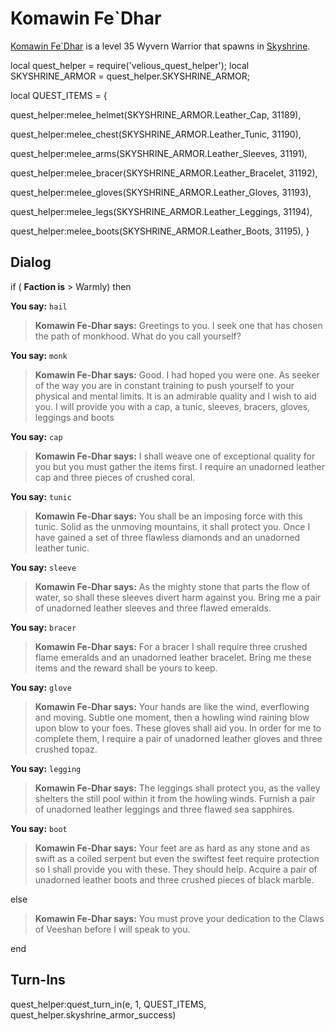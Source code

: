# Komawin Fe\`Dhar



[Komawin Fe\`Dhar](/npc/114615) is a level 35 Wyvern Warrior that spawns in [Skyshrine](/zone/114).



local quest_helper = require('velious_quest_helper');
local SKYSHRINE_ARMOR = quest_helper.SKYSHRINE_ARMOR;

local QUEST_ITEMS = {

quest_helper:melee_helmet(SKYSHRINE_ARMOR.Leather_Cap, 31189), 

quest_helper:melee_chest(SKYSHRINE_ARMOR.Leather_Tunic, 31190), 

quest_helper:melee_arms(SKYSHRINE_ARMOR.Leather_Sleeves, 31191), 

quest_helper:melee_bracer(SKYSHRINE_ARMOR.Leather_Bracelet, 31192), 

quest_helper:melee_gloves(SKYSHRINE_ARMOR.Leather_Gloves, 31193), 

quest_helper:melee_legs(SKYSHRINE_ARMOR.Leather_Leggings, 31194), 

quest_helper:melee_boots(SKYSHRINE_ARMOR.Leather_Boots, 31195), 
}



## Dialog

if ( **Faction is** > Warmly) then 


**You say:** `hail`




>**Komawin Fe-Dhar says:** Greetings to you. I seek one that has chosen the path of monkhood. What do you call yourself?


**You say:** `monk`




>**Komawin Fe-Dhar says:** Good. I had hoped you were one. As seeker of the way you are in constant training to push yourself to your physical and mental limits. It is an admirable quality and I wish to aid you. I will provide you with a cap, a tunic, sleeves, bracers, gloves, leggings and boots


**You say:** `cap`




>**Komawin Fe-Dhar says:** I shall weave one of exceptional quality for you but you must gather the items first. I require an unadorned leather cap and three pieces of crushed coral.


**You say:** `tunic`




>**Komawin Fe-Dhar says:** You shall be an imposing force with this tunic. Solid as the unmoving mountains, it shall protect you. Once I have gained a set of three flawless diamonds and an unadorned leather tunic.




**You say:** `sleeve`




>**Komawin Fe-Dhar says:** As the mighty stone that parts the flow of water, so shall these sleeves divert harm against you. Bring me a pair of unadorned leather sleeves and three flawed emeralds.


**You say:** `bracer`




>**Komawin Fe-Dhar says:** For a bracer I shall require three crushed flame emeralds and an unadorned leather bracelet. Bring me these items and the reward shall be yours to keep.


**You say:** `glove`




>**Komawin Fe-Dhar says:** Your hands are like the wind, everflowing and moving. Subtle one moment, then a howling wind raining blow upon blow to your foes. These gloves shall aid you. In order for me to complete them, I require a pair of unadorned leather gloves and three crushed topaz.


**You say:** `legging`




>**Komawin Fe-Dhar says:** The leggings shall protect you, as the valley shelters the still pool within it from the howling winds. Furnish a pair of unadorned leather leggings and three flawed sea sapphires.


**You say:** `boot`




>**Komawin Fe-Dhar says:** Your feet are as hard as any stone and as swift as a coiled serpent but even the swiftest feet require protection so I shall provide you with these. They should help. Acquire a pair of unadorned leather boots and three crushed pieces of black marble.


else 


>**Komawin Fe-Dhar says:** You must prove your dedication to the Claws of Veeshan before I will speak to you.


end




## Turn-Ins

quest_helper:quest_turn_in(e, 1, QUEST_ITEMS, quest_helper.skyshrine_armor_success)

